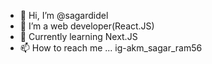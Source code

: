 - 👋 Hi, I’m @sagardidel
- 👀 I’m a web developer(React.JS)
- 🌱 Currently learning Next.JS
- 📫 How to reach me ... ig-akm_sagar_ram56

<!---
sagardidel/sagardidel is a ✨ special ✨ repository because its `README.md` (this file) appears on your GitHub profile.
You can click the Preview link to take a look at your changes.
--->
